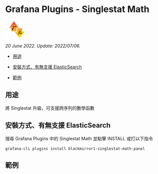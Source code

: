 # Grafana Plugins - Singlestat Math 

![img](Singlestat_Math_icon.png)

*20 June 2022. Update: 2022/07/06.*

* [用途](#use)

* [安裝方式、有無支援 ElasticSearch](#install)

* [範例](#example)

<h2 id="use">用途</h2>

將 Singlestat 升級，可支援跨序列的數學函數

<h2 id="install">安裝方式、有無支援 ElasticSearch</h2>

搜尋 Grafana Plugins 中的 Singlestat Math 並點擊 INSTALL 或打以下指令

    grafana-cli plugins install blackmirror1-singlestat-math-panel

<h2 id="example">範例</h2>


